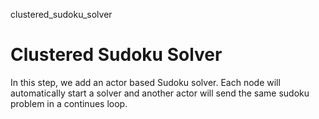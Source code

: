 clustered_sudoku_solver

# Clustered Sudoku Solver

In this step, we add an actor based Sudoku solver. Each node will automatically start a solver and another actor will send the same sudoku problem in a continues loop.